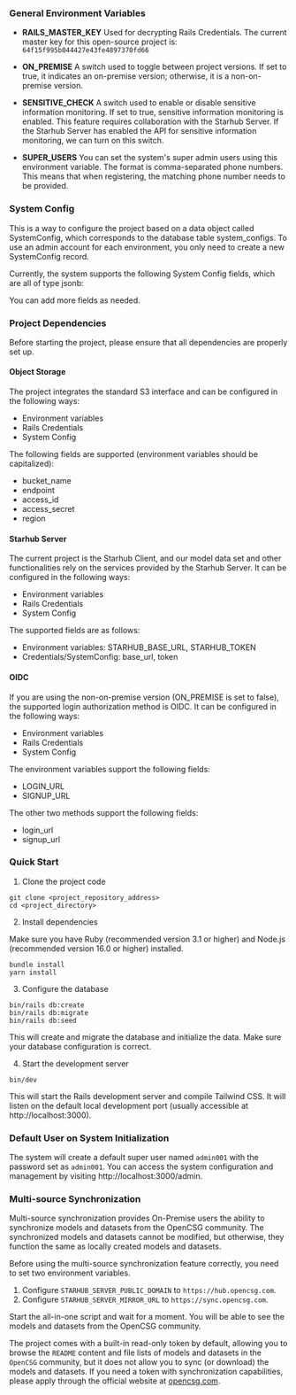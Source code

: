 ### General Environment Variables

- **RAILS_MASTER_KEY**
Used for decrypting Rails Credentials. The current master key for this open-source project is: `64f15f995b044427e43fe4897370fd66`

- **ON_PREMISE**
A switch used to toggle between project versions. If set to true, it indicates an on-premise version; otherwise, it is a non-on-premise version.

- **SENSITIVE_CHECK**
A switch used to enable or disable sensitive information monitoring. If set to true, sensitive information monitoring is enabled. This feature requires collaboration with the Starhub Server. If the Starhub Server has enabled the API for sensitive information monitoring, we can turn on this switch.

- **SUPER_USERS**
You can set the system's super admin users using this environment variable. The format is comma-separated phone numbers. This means that when registering, the matching phone number needs to be provided.


### System Config

This is a way to configure the project based on a data object called SystemConfig, which corresponds to the database table system_configs. To use an admin account for each environment, you only need to create a new SystemConfig record.

Currently, the system supports the following System Config fields, which are all of type jsonb:

You can add more fields as needed.

### Project Dependencies

Before starting the project, please ensure that all dependencies are properly set up.

#### Object Storage

The project integrates the standard S3 interface and can be configured in the following ways:

- Environment variables
- Rails Credentials
- System Config

The following fields are supported (environment variables should be capitalized):

- bucket_name
- endpoint
- access_id
- access_secret
- region

#### Starhub Server

The current project is the Starhub Client, and our model data set and other functionalities rely on the services provided by the Starhub Server. It can be configured in the following ways:

- Environment variables
- Rails Credentials
- System Config

The supported fields are as follows:

- Environment variables: STARHUB_BASE_URL, STARHUB_TOKEN
- Credentials/SystemConfig: base_url, token

#### OIDC

If you are using the non-on-premise version (ON_PREMISE is set to false), the supported login authorization method is OIDC. It can be configured in the following ways:

- Environment variables
- Rails Credentials
- System Config

The environment variables support the following fields:

- LOGIN_URL
- SIGNUP_URL

The other two methods support the following fields:

- login_url
- signup_url

### Quick Start

1. Clone the project code

```
git clone <project_repository_address>
cd <project_directory>
```

2. Install dependencies

Make sure you have Ruby (recommended version 3.1 or higher) and Node.js (recommended version 16.0 or higher) installed.

```
bundle install
yarn install
```

3. Configure the database

```
bin/rails db:create
bin/rails db:migrate
bin/rails db:seed
```

This will create and migrate the database and initialize the data. Make sure your database configuration is correct.

4. Start the development server

```
bin/dev
```

This will start the Rails development server and compile Tailwind CSS. It will listen on the default local development port (usually accessible at http://localhost:3000).

### Default User on System Initialization

The system will create a default super user named `admin001` with the password set as `admin001`. You can access the system configuration and management by visiting http://localhost:3000/admin.

### Multi-source Synchronization
Multi-source synchronization provides On-Premise users the ability to synchronize models and datasets from the OpenCSG community. The synchronized models and datasets cannot be modified, but otherwise, they function the same as locally created models and datasets.

Before using the multi-source synchronization feature correctly, you need to set two environment variables.

1. Configure `STARHUB_SERVER_PUBLIC_DOMAIN` to `https://hub.opencsg.com`.
2. Configure `STARHUB_SERVER_MIRROR_URL` to `https://sync.opencsg.com`.

Start the all-in-one script and wait for a moment. You will be able to see the models and datasets from the OpenCSG community.

The project comes with a built-in read-only token by default, allowing you to browse the `README` content and file lists of models and datasets in the `OpenCSG` community, but it does not allow you to sync (or download) the models and datasets. If you need a token with synchronization capabilities, please apply through the official website at [opencsg.com](https://opencsg.com).
